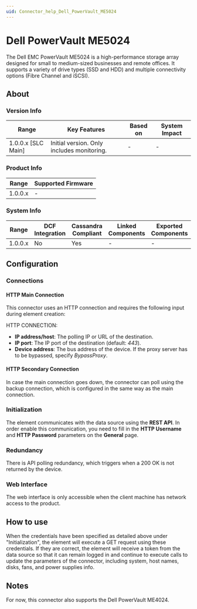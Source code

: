 ```yaml
---
uid: Connector_help_Dell_PowerVault_ME5024
---
```


# Dell PowerVault ME5024

The Dell EMC PowerVault ME5024 is a high-performance storage array designed for small to medium-sized businesses and remote offices. It supports a variety of drive types (SSD and HDD) and multiple connectivity options (Fibre Channel and iSCSI).

## About

### Version Info

| Range              | Key Features                               | Based on | System Impact |
|--------------------|--------------------------------------------|----------|---------------|
| 1.0.0.x [SLC Main] | Initial version. Only includes monitoring. | -        | -             |

### Product Info

| Range   | Supported Firmware |
|---------|--------------------|
| 1.0.0.x | -                  |

### System Info

| Range   | DCF Integration | Cassandra Compliant | Linked Components | Exported Components |
|---------|-----------------|---------------------|-------------------|---------------------|
| 1.0.0.x | No              | Yes                 | -                 | -                   |

## Configuration

### Connections

#### HTTP Main Connection

This connector uses an HTTP connection and requires the following input during element creation:

HTTP CONNECTION:

- **IP address/host**: The polling IP or URL of the destination.
- **IP port**: The IP port of the destination (default: *443*).
- **Device address**: The bus address of the device. If the proxy server has to be bypassed, specify *BypassProxy*.

#### HTTP Secondary Connection

In case the main connection goes down, the connector can poll using the backup connection, which is configured in the same way as the main connection.

### Initialization

The element communicates with the data source using the **REST API**. In order enable this communication, you need to fill in the **HTTP Username** and **HTTP Password** parameters on the **General** page.

### Redundancy

There is API polling redundancy, which triggers when a 200 OK is not returned by the device.

### Web Interface

The web interface is only accessible when the client machine has network access to the product.

## How to use

When the credentials have been specified as detailed above under "Initialization", the element will execute a GET request using these credentials. If they are correct, the element will receive a token from the data source so that it can remain logged in and continue to execute calls to update the parameters of the connector, including system, host names, disks, fans, and power supplies info.

## Notes

For now, this connector also supports the Dell PowerVault ME4024.
